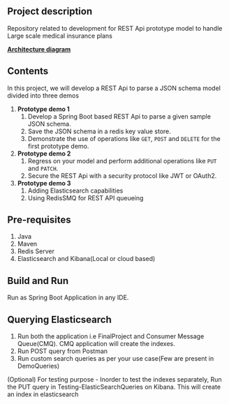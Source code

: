 ## Project description
Repository related to development for REST Api prototype model to handle Large scale medical insurance plans
  
[**Architecture diagram**](https://github.com/SaiChandGhanta/medical-insurance-plans/blob/main/ArchitectureDiagram.pdf)

## Contents
In this project, we will develop a REST Api to parse a JSON schema model divided into three demos
1. **Prototype demo 1**
    1. Develop a Spring Boot based REST Api to parse a given sample JSON schema.
    2. Save the JSON schema in a redis key value store.
    3. Demonstrate the use of operations like `GET`, `POST` and `DELETE` for the first prototype demo.
2. **Prototype demo 2**
    1. Regress on your model and perform additional operations like `PUT` and `PATCH`.
    2. Secure the REST Api with a security protocol like JWT or OAuth2.
3. **Prototype demo 3**
    1. Adding Elasticsearch capabilities
    2. Using RedisSMQ for REST API queueing

## Pre-requisites
1. Java
2. Maven 
3. Redis Server
4. Elasticsearch and Kibana(Local or cloud based)

## Build and Run 
Run as Spring Boot Application in any IDE.

## Querying Elasticsearch
1. Run both the application i.e FinalProject and Consumer Message Queue(CMQ). CMQ application will create the indexes.
2. Run POST query from Postman
3. Run custom search queries as per your use case(Few are present in DemoQueries)

(Optional) For testing purpose - Inorder to test the indexes separately, Run the PUT query in Testing-ElasticSearchQueries on Kibana. This will create an index in elasticsearch
